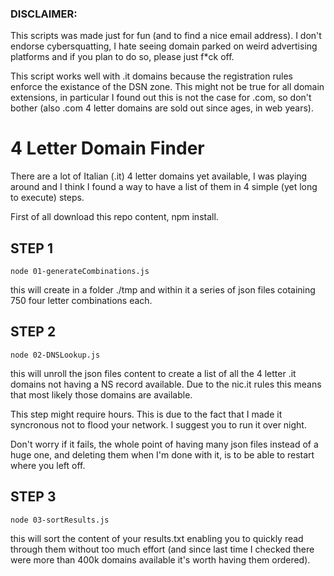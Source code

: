 ### DISCLAIMER: 
This scripts was made just for fun (and to find a nice email address). 
I don't endorse cybersquatting, I hate seeing domain parked on weird advertising platforms and if you plan to do so, please just f*ck off.

This script works well with .it domains because the registration rules enforce the existance of the DSN zone. This might not be true for all domain extensions, in particular I found out this is not the case for .com, so don't bother (also .com 4 letter domains are sold out since ages, in web years).

# 4 Letter Domain Finder

There are a lot of Italian (.it) 4 letter domains yet available, I was playing around and I think I found a way to have a list of them in 4 simple (yet long to execute) steps.

First of all download this repo content, npm install.


## STEP 1

```
node 01-generateCombinations.js
```

this will create in a folder ./tmp and within it a series of json files cotaining 750 four letter combinations each.


## STEP 2 

```
node 02-DNSLookup.js
```

this will unroll the json files content to create a list of all the 4 letter .it domains not having a NS record available. Due to the nic.it rules this means that most likely those domains are available.
 
This step might require hours. This is due to the fact that I made it syncronous not to flood your network. I suggest you to run it over night. 

Don't worry if it fails, the whole point of having many json files instead of a huge one, and deleting them when I'm done with it, is to be able to restart where you left off.

## STEP 3 

```
node 03-sortResults.js
```

this will sort the content of your results.txt enabling you to quickly read through them without too much effort (and since last time I checked there were more than 400k domains available it's worth having them ordered).